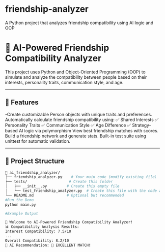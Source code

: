 # friendship-analyzer
A Python project that analyzes friendship compatibility using AI logic and OOP

# 🤖 AI-Powered Friendship Compatibility Analyzer

This project uses Python and Object-Oriented Programming (OOP) to simulate and analyze the compatibility between people based on their interests, personality traits, communication style, and age.

---

## 📌 Features

-Create customizable Person objects with unique traits and preferences.
Automatically calculate friendship compatibility using:
✅ Shared Interests
✅ Personality Traits
✅ Communication Style
✅ Age Difference
✅ Strategy-based AI logic via polymorphism
View best friendship matches with scores.
Build a friendship network and generate stats.
Built-in test suite using unittest for automatic validation.

---

## 📂 Project Structure

```bash
📁 ai_friendship_analyzer/
├── friendship_analyzer.py    # Your main code (modify existing file)
├── tests/                   # Create this folder
│   ├── __init__.py         # Create this empty file
│   └── test_friendship_analyzer.py  # Create this file with the code above
└── README.md               # Optional but recommended
#Run the Demo
python main.py

#Example Output

🤖 Welcome to AI-Powered Friendship Compatibility Analyzer!
📊 Compatibility Analysis Results:
Interest Compatibility: 7.5/10
...
Overall Compatibility: 8.2/10
🎯 AI Recommendation: 🌟 EXCELLENT MATCH!

